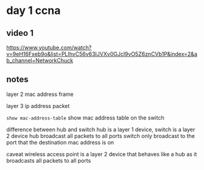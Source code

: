 # day 1 ccna

## video 1

https://www.youtube.com/watch?v=9eH16Fxeb9o&list=PLIhvC56v63IJVXv0GJcl9vO5Z6znCVb1P&index=2&ab_channel=NetworkChuck

## notes

layer 2 mac address frame

layer 3 ip address packet

`show mac-address-table` show mac address table on the switch

difference between hub and switch
hub is a layer 1 device, switch is a layer 2 device
hub broadcast all packets to all ports
switch only broadcast to the port that the destination mac address is on

caveat wireless access point is a layer 2 device that behaves like a hub as it broadcasts all packets to all ports
